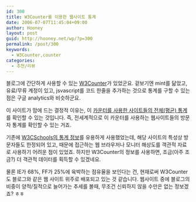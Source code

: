 ```yaml
---
id: 300
title: W3Counter를 이용한 웹사이트 통계
date: 2006-07-07T11:45:04+09:00
author: Hooney
layout: post
guid: http://hooney.net/wp/?p=300
permalink: /post/300
keywords:
  - W3Counter,counter
categories:
  - 추천/리뷰
---
```

블로그에 간단하게 사용할 수 있는 [W3Counter](http://www.w3counter.com/)가 있었군요. 겉보기엔 mint를 닮았고, 유료/무류 계정이 있고, jsvascript를 코드 한줄을 추가하는 것으로 통계를 구할 수 있는 점은 구글 analytics와 비슷하군요.

이 사이트가 맘에 드는 결정적 이유는, 이 [카운터를 사용한 사이트들의 전체(평균) 통계](http://www.w3counter.com/globalstats/)를 확인할 수 있는 것입니다. 즉, 전세계적으로 이 카운터를 사용하는 웹사이트들의 방문자 통계를 확인할 수 있는 거죠.

기존에 [W3CSchools의 통계 정보](http://www.w3schools.com/browsers/browsers_stats.asp)를 유용하게 사용했었는데, 해당 사이트의 특성상 방문자들도 한정되어 있고, 때문에 접근하는 웹 브라우저나 모니터 해상도를 객관적 자료로 사용하기 어려운 점이 있었죠. 하지만 W3Counter의 정보를 사용하면, 조금(아주 조금?) 더 객관적 데이터를 획득할 수 있겠네요.

물론 IE가 68%, FF가 25%에 육박하는 점유율을 보인다는 건, 현재로써 W3Counter도 블로그와 같은 웹 사이트 위주로 배포되고 있는 것 같습니다. 웹사이트 중에 블로그의 비중이 양적/질적으로 늘어가는 추세를 볼때, 무조건 신뢰하지 않을 수만은 없는 정보겠죠? ㅎㅎ